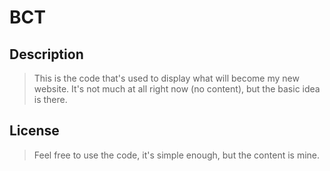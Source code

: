 # BCT

## Description

> This is the code that's used to display what will become my new website.  It's
> not much at all right now (no content), but the basic idea is there.


## License

> Feel free to use the code, it's simple enough, but the content is mine.
